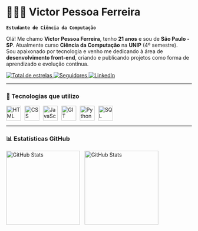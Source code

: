 # 🧑🏻‍💻 Victor Pessoa Ferreira

**`Estudante de Ciência da Computação`**

Olá! Me chamo **Victor Pessoa Ferreira**, tenho **21 anos** e sou de **São Paulo - SP**. Atualmente curso **Ciência da Computação** na **UNIP** (4º semestre).  
Sou apaixonado por tecnologia e venho me dedicando à área de **desenvolvimento front-end**, criando e publicando projetos como forma de aprendizado e evolução contínua.

<p align="left">
  <a href="https://github.com/victorpessoa04?tab=repositories&sort=stargazers">
    <img 
      alt="Total de estrelas" 
      title="Total de estrelas no GitHub" 
      src="https://custom-icon-badges.demolab.com/github/stars/victorpessoa04?color=55960c&style=for-the-badge&labelColor=488207&logo=star&label=Estrelas"
    />
  </a>
  <a href="https://github.com/victorpessoa04?tab=followers">
    <img 
      alt="Seguidores" 
      title="Me siga no GitHub" 
      src="https://custom-icon-badges.demolab.com/github/followers/victorpessoa04?color=236ad3&labelColor=1155ba&style=for-the-badge&logo=github&label=Seguidores&logoColor=white"
    />
    <a href="https://www.linkedin.com/in/victor-pessoa-ferreira-31350a101/" target="_blank">
        <img 
            alt="LinkedIn" 
            title="Perfil no LinkedIn" 
            src="https://img.shields.io/badge/LinkedIn-0A66C2?style=for-the-badge&logo=linkedin&logoColor=white"
        />
    </a>
    
  </a>
</p>

---

### 🚀 Tecnologias que utilizo

<div style="display: flex; gap: 10px;">
  <img alt="HTML" title="HTML" width="40px" src="https://cdn.jsdelivr.net/gh/devicons/devicon/icons/html5/html5-original.svg"/>
  <img alt="CSS" title="CSS" width="40px" src="https://cdn.jsdelivr.net/gh/devicons/devicon/icons/css3/css3-original.svg"/>
  <img alt="JavaScript" title="JavaScript" width="40px" src="https://cdn.jsdelivr.net/gh/devicons/devicon/icons/javascript/javascript-original.svg"/>
  <img alt="GIT" title="Git" width="40px" src="https://cdn.jsdelivr.net/gh/devicons/devicon/icons/git/git-original.svg"/>
  <img alt="Python" title="Python" width="40px" src="https://cdn.jsdelivr.net/gh/devicons/devicon/icons/python/python-original.svg"/>
  <img alt="SQL" title="SQL" width="40px" src="https://cdn.jsdelivr.net/gh/devicons/devicon/icons/mysql/mysql-original.svg"/>
</div>

---

### 📊 Estatísticas GitHub


<img 
    align="left" 
    alt="GitHub Stats" 
    height="200px" 
    style="padding-right: 10px;" 
    src="https://github-readme-stats.vercel.app/api?username=victorpessoa04&show_icons=true&theme=tokyonight&include_all_commits=true&locale=pt-br"  
/>

<img 
    align="left" 
    alt="GitHub Stats" 
    height="200px" 
    style="padding-right: 10px;" 
    src="https://github-readme-stats.vercel.app/api/top-langs/?username=victorpessoa04&theme=tokyonight&layout=compact&custom_title=Tecnologias+Mais+Usadas&langs_count=9"  
/>


